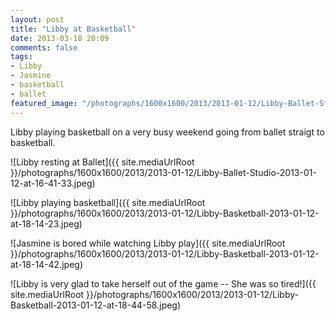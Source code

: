 ```yaml
---
layout: post
title: "Libby at Basketball"
date: 2013-03-18 20:09
comments: false
tags: 
- Libby
- Jasmine
- basketball
- ballet
featured_image: "/photographs/1600x1600/2013/2013-01-12/Libby-Ballet-Studio-2013-01-12-at-16-41-33.jpeg"
---
```

Libby playing basketball on a very busy weekend going from ballet straigt to basketball.

![Libby resting at Ballet]({{ site.mediaUrlRoot }}/photographs/1600x1600/2013/2013-01-12/Libby-Ballet-Studio-2013-01-12-at-16-41-33.jpeg)

![Libby playing basketball]({{ site.mediaUrlRoot }}/photographs/1600x1600/2013/2013-01-12/Libby-Basketball-2013-01-12-at-18-14-23.jpeg)

![Jasmine is bored while watching Libby play]({{ site.mediaUrlRoot }}/photographs/1600x1600/2013/2013-01-12/Libby-Basketball-2013-01-12-at-18-14-42.jpeg)

![Libby is very glad to take herself out of the game -- She was so tired!]({{ site.mediaUrlRoot }}/photographs/1600x1600/2013/2013-01-12/Libby-Basketball-2013-01-12-at-18-44-58.jpeg)

